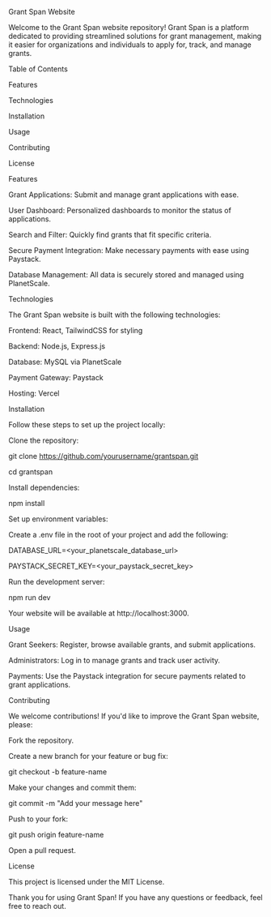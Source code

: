Grant Span Website



Welcome to the Grant Span website repository! Grant Span is a platform dedicated to providing streamlined solutions for grant management, making it easier for organizations and individuals to apply for, track, and manage grants.



Table of Contents



Features



Technologies



Installation



Usage



Contributing



License



Features



Grant Applications: Submit and manage grant applications with ease.



User Dashboard: Personalized dashboards to monitor the status of applications.



Search and Filter: Quickly find grants that fit specific criteria.



Secure Payment Integration: Make necessary payments with ease using Paystack.



Database Management: All data is securely stored and managed using PlanetScale.



Technologies



The Grant Span website is built with the following technologies:



Frontend: React, TailwindCSS for styling



Backend: Node.js, Express.js



Database: MySQL via PlanetScale



Payment Gateway: Paystack



Hosting: Vercel



Installation



Follow these steps to set up the project locally:



Clone the repository:



git clone https://github.com/yourusername/grantspan.git

cd grantspan



Install dependencies:



npm install



Set up environment variables:

Create a .env file in the root of your project and add the following:



DATABASE_URL=<your_planetscale_database_url>

PAYSTACK_SECRET_KEY=<your_paystack_secret_key>



Run the development server:



npm run dev



Your website will be available at http://localhost:3000.



Usage



Grant Seekers: Register, browse available grants, and submit applications.



Administrators: Log in to manage grants and track user activity.



Payments: Use the Paystack integration for secure payments related to grant applications.



Contributing



We welcome contributions! If you'd like to improve the Grant Span website, please:



Fork the repository.



Create a new branch for your feature or bug fix:



git checkout -b feature-name



Make your changes and commit them:



git commit -m "Add your message here"



Push to your fork:



git push origin feature-name



Open a pull request.



License



This project is licensed under the MIT License.



Thank you for using Grant Span! If you have any questions or feedback, feel free to reach out.

